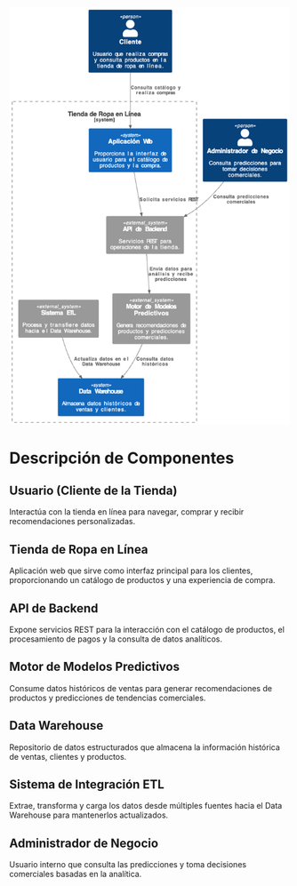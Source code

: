 ![Diagrama del Sistema](contexto.png)

# Descripción de Componentes

## Usuario (Cliente de la Tienda)  
Interactúa con la tienda en línea para navegar, comprar y recibir recomendaciones personalizadas.

## Tienda de Ropa en Línea  
Aplicación web que sirve como interfaz principal para los clientes, proporcionando un catálogo de productos y una experiencia de compra.

## API de Backend  
Expone servicios REST para la interacción con el catálogo de productos, el procesamiento de pagos y la consulta de datos analíticos.

## Motor de Modelos Predictivos  
Consume datos históricos de ventas para generar recomendaciones de productos y predicciones de tendencias comerciales.

## Data Warehouse  
Repositorio de datos estructurados que almacena la información histórica de ventas, clientes y productos.

## Sistema de Integración ETL  
Extrae, transforma y carga los datos desde múltiples fuentes hacia el Data Warehouse para mantenerlos actualizados.

## Administrador de Negocio  
Usuario interno que consulta las predicciones y toma decisiones comerciales basadas en la analítica.
